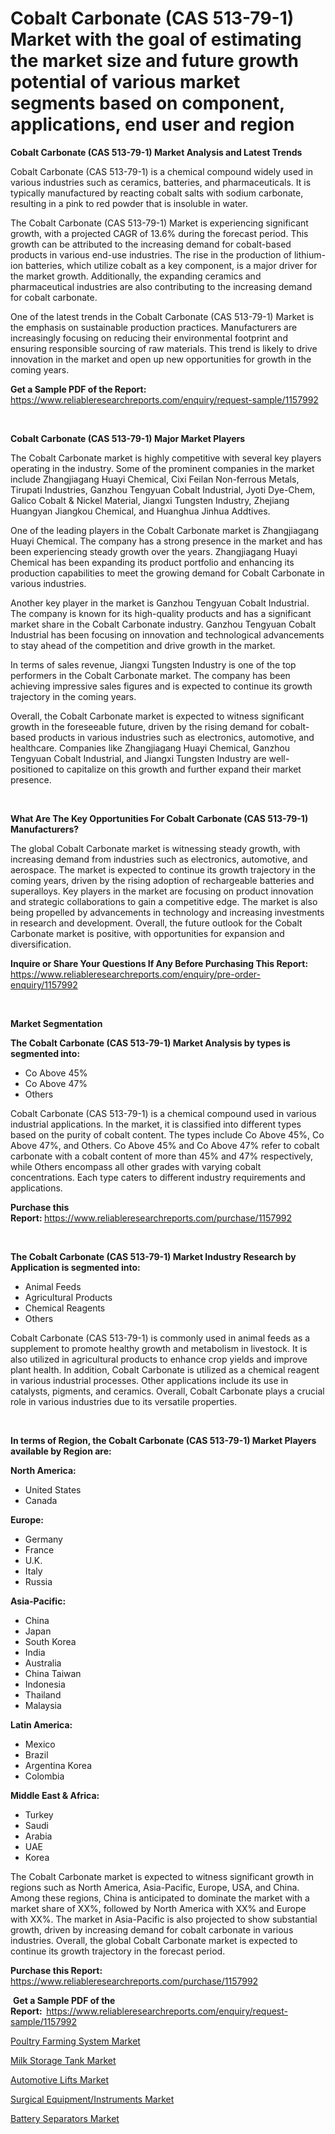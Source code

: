 <p><h1>Cobalt Carbonate (CAS 513-79-1) Market with the goal of estimating the market size and future growth potential of various market segments based on component, applications, end user and region</h1></p><p><strong>Cobalt Carbonate (CAS 513-79-1) Market Analysis and Latest Trends</strong></p>
<p><p>Cobalt Carbonate (CAS 513-79-1) is a chemical compound widely used in various industries such as ceramics, batteries, and pharmaceuticals. It is typically manufactured by reacting cobalt salts with sodium carbonate, resulting in a pink to red powder that is insoluble in water.</p><p>The Cobalt Carbonate (CAS 513-79-1) Market is experiencing significant growth, with a projected CAGR of 13.6% during the forecast period. This growth can be attributed to the increasing demand for cobalt-based products in various end-use industries. The rise in the production of lithium-ion batteries, which utilize cobalt as a key component, is a major driver for the market growth. Additionally, the expanding ceramics and pharmaceutical industries are also contributing to the increasing demand for cobalt carbonate.</p><p>One of the latest trends in the Cobalt Carbonate (CAS 513-79-1) Market is the emphasis on sustainable production practices. Manufacturers are increasingly focusing on reducing their environmental footprint and ensuring responsible sourcing of raw materials. This trend is likely to drive innovation in the market and open up new opportunities for growth in the coming years.</p></p>
<p><strong>Get a Sample PDF of the Report:&nbsp;</strong> <a href="https://www.reliableresearchreports.com/enquiry/request-sample/1157992">https://www.reliableresearchreports.com/enquiry/request-sample/1157992</a></p>
<p>&nbsp;</p>
<p><strong>Cobalt Carbonate (CAS 513-79-1) Major Market Players</strong></p>
<p><p>The Cobalt Carbonate market is highly competitive with several key players operating in the industry. Some of the prominent companies in the market include Zhangjiagang Huayi Chemical, Cixi Feilan Non-ferrous Metals, Tirupati Industries, Ganzhou Tengyuan Cobalt Industrial, Jyoti Dye-Chem, Galico Cobalt & Nickel Material, Jiangxi Tungsten Industry, Zhejiang Huangyan Jiangkou Chemical, and Huanghua Jinhua Addtives.</p><p>One of the leading players in the Cobalt Carbonate market is Zhangjiagang Huayi Chemical. The company has a strong presence in the market and has been experiencing steady growth over the years. Zhangjiagang Huayi Chemical has been expanding its product portfolio and enhancing its production capabilities to meet the growing demand for Cobalt Carbonate in various industries.</p><p>Another key player in the market is Ganzhou Tengyuan Cobalt Industrial. The company is known for its high-quality products and has a significant market share in the Cobalt Carbonate industry. Ganzhou Tengyuan Cobalt Industrial has been focusing on innovation and technological advancements to stay ahead of the competition and drive growth in the market.</p><p>In terms of sales revenue, Jiangxi Tungsten Industry is one of the top performers in the Cobalt Carbonate market. The company has been achieving impressive sales figures and is expected to continue its growth trajectory in the coming years.</p><p>Overall, the Cobalt Carbonate market is expected to witness significant growth in the foreseeable future, driven by the rising demand for cobalt-based products in various industries such as electronics, automotive, and healthcare. Companies like Zhangjiagang Huayi Chemical, Ganzhou Tengyuan Cobalt Industrial, and Jiangxi Tungsten Industry are well-positioned to capitalize on this growth and further expand their market presence.</p></p>
<p>&nbsp;</p>
<p><strong>What Are The Key Opportunities For Cobalt Carbonate (CAS 513-79-1) Manufacturers?</strong></p>
<p><p>The global Cobalt Carbonate market is witnessing steady growth, with increasing demand from industries such as electronics, automotive, and aerospace. The market is expected to continue its growth trajectory in the coming years, driven by the rising adoption of rechargeable batteries and superalloys. Key players in the market are focusing on product innovation and strategic collaborations to gain a competitive edge. The market is also being propelled by advancements in technology and increasing investments in research and development. Overall, the future outlook for the Cobalt Carbonate market is positive, with opportunities for expansion and diversification.</p></p>
<p><strong>Inquire or Share Your Questions If Any Before Purchasing This Report:</strong> <a href="https://www.reliableresearchreports.com/enquiry/pre-order-enquiry/1157992">https://www.reliableresearchreports.com/enquiry/pre-order-enquiry/1157992</a></p>
<p>&nbsp;</p>
<p><strong>Market Segmentation</strong></p>
<p><strong>The Cobalt Carbonate (CAS 513-79-1) Market Analysis by types is segmented into:</strong></p>
<p><ul><li>Co Above 45%</li><li>Co Above 47%</li><li>Others</li></ul></p>
<p><p>Cobalt Carbonate (CAS 513-79-1) is a chemical compound used in various industrial applications. In the market, it is classified into different types based on the purity of cobalt content. The types include Co Above 45%, Co Above 47%, and Others. Co Above 45% and Co Above 47% refer to cobalt carbonate with a cobalt content of more than 45% and 47% respectively, while Others encompass all other grades with varying cobalt concentrations. Each type caters to different industry requirements and applications.</p></p>
<p><strong>Purchase this Report:&nbsp;</strong><a href="https://www.reliableresearchreports.com/purchase/1157992">https://www.reliableresearchreports.com/purchase/1157992</a></p>
<p>&nbsp;</p>
<p><strong>The Cobalt Carbonate (CAS 513-79-1) Market Industry Research by Application is segmented into:</strong></p>
<p><ul><li>Animal Feeds</li><li>Agricultural Products</li><li>Chemical Reagents</li><li>Others</li></ul></p>
<p><p>Cobalt Carbonate (CAS 513-79-1) is commonly used in animal feeds as a supplement to promote healthy growth and metabolism in livestock. It is also utilized in agricultural products to enhance crop yields and improve plant health. In addition, Cobalt Carbonate is utilized as a chemical reagent in various industrial processes. Other applications include its use in catalysts, pigments, and ceramics. Overall, Cobalt Carbonate plays a crucial role in various industries due to its versatile properties.</p></p>
<p>&nbsp;</p>
<p><strong>In terms of Region, the Cobalt Carbonate (CAS 513-79-1) Market Players available by Region are:</strong></p>
<p>
    <p> <strong> North America: </strong>
        <ul>
            <li>United States</li>
            <li>Canada</li>
        </ul>
        </p> 
    <p> <strong> Europe: </strong>
        <ul>
            <li>Germany</li>
            <li>France</li>
            <li>U.K.</li>
            <li>Italy</li>
            <li>Russia</li>
        </ul>
        </p> 
    <p> <strong> Asia-Pacific: </strong>
        <ul>
            <li>China</li>
            <li>Japan</li>
            <li>South Korea</li>
            <li>India</li>
            <li>Australia</li>
            <li>China Taiwan</li>
            <li>Indonesia</li>
            <li>Thailand</li>
            <li>Malaysia</li>
        </ul>
        </p> 
    <p> <strong> Latin America: </strong>
        <ul>
            <li>Mexico</li>
            <li>Brazil</li>
            <li>Argentina Korea</li>
            <li>Colombia</li>
        </ul>
        </p> 
    <p> <strong> Middle East & Africa: </strong>
        <ul>
            <li>Turkey</li>
            <li>Saudi</li>
            <li>Arabia</li>
            <li>UAE</li>
            <li>Korea</li>
        </ul>
    </p>
    </p>
<p><p>The Cobalt Carbonate market is expected to witness significant growth in regions such as North America, Asia-Pacific, Europe, USA, and China. Among these regions, China is anticipated to dominate the market with a market share of XX%, followed by North America with XX% and Europe with XX%. The market in Asia-Pacific is also projected to show substantial growth, driven by increasing demand for cobalt carbonate in various industries. Overall, the global Cobalt Carbonate market is expected to continue its growth trajectory in the forecast period.</p></p>
<p><strong>Purchase this Report: </strong><a href="https://www.reliableresearchreports.com/purchase/1157992">https://www.reliableresearchreports.com/purchase/1157992</a></p>
<p>&nbsp;<strong>Get a Sample PDF of the Report:&nbsp;&nbsp;</strong><a href="https://www.reliableresearchreports.com/enquiry/request-sample/1157992">https://www.reliableresearchreports.com/enquiry/request-sample/1157992</a></p>
<p><strong></strong></p>
<p><p><a href="https://issuu.com/reportprime-2/docs/poultry-farming-system-market-size-2030.pptx">Poultry Farming System Market</a></p><p><a href="https://issuu.com/reportprime-2/docs/milk-storage-tank-market-size-2030.pptx">Milk Storage Tank Market</a></p><p><a href="https://medium.com/@isidrowolff1966/automotive-lifts-market-outlook-industry-overview-and-forecast-2024-to-2031-ad275799a0b7">Automotive Lifts Market</a></p><p><a href="https://github.com/dx0328/Market-Research-Report-List-1/blob/main/surgical-equipmentinstruments-market.md">Surgical Equipment/Instruments Market</a></p><p><a href="https://github.com/Glendatilghmankmgz0rbhwpy/Market-Research-Report-List-1/blob/main/battery-separators-market.md">Battery Separators Market</a></p></p>